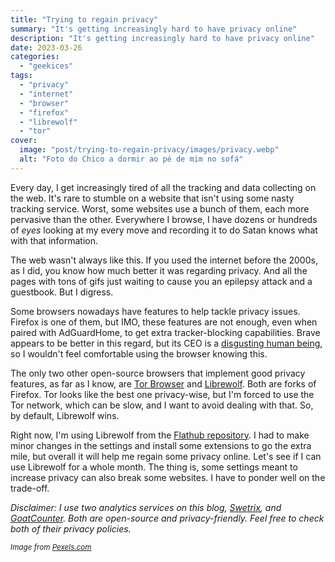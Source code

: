 ```yaml
---
title: "Trying to regain privacy"
summary: "It's getting increasingly hard to have privacy online"
description: "It's getting increasingly hard to have privacy online"
date: 2023-03-26
categories:
  - "geekices"
tags:
  - "privacy"
  - "internet"
  - "browser"
  - "firefox"
  - "librewolf"
  - "tor"
cover:
  image: "post/trying-to-regain-privacy/images/privacy.webp"
  alt: "Foto do Chico a dormir ao pé de mim no sofá"
---
```


Every day, I get increasingly tired of all the tracking and data collecting on the web. It's rare to stumble on a website that isn't using some nasty tracking service. Worst, some websites use a bunch of them, each more pervasive than the other. Everywhere I browse, I have dozens or hundreds of _eyes_ looking at my every move and recording it to do Satan knows what with that information.

The web wasn't always like this. If you used the internet before the 2000s, as I did, you know how much better it was regarding privacy. And all the pages with tons of gifs just waiting to cause you an epilepsy attack and a guestbook. But I digress.

Some browsers nowadays have features to help tackle privacy issues. Firefox is one of them, but IMO, these features are not enough, even when paired with AdGuardHome, to get extra tracker-blocking capabilities. Brave appears to be better in this regard, but its CEO is a [disgusting human being](https://www.nytimes.com/2020/12/22/business/brave-brendan-eich-covid-19.html), so I wouldn't feel comfortable using the browser knowing this.

The only two other open-source browsers that implement good privacy features, as far as I know, are [Tor Browser](https://www.torproject.org/) and [Librewolf](https://librewolf.net/). Both are forks of Firefox. Tor looks like the best one privacy-wise, but I'm forced to use the Tor network, which can be slow, and I want to avoid dealing with that. So, by default, Librewolf wins.

Right now, I'm using Librewolf from the [Flathub repository](https://flathub.org/apps/details/io.gitlab.librewolf-community). I had to make minor changes in the settings and install some extensions to go the extra mile, but overall it will help me regain some privacy online. Let's see if I can use Librewolf for a whole month. The thing is, some settings meant to increase privacy can also break some websites. I have to ponder well on the trade-off.

_Disclaimer: I use two analytics services on this blog, [Swetrix](https://swetrix.org), and [GoatCounter](https://www.goatcounter.com/). Both are open-source and privacy-friendly. Feel free to check both of their privacy policies._

<small>_Image from [Pexels.com](https://www.pexels.com/photo/close-up-shot-of-keyboard-buttons-2882638/)_</small>
